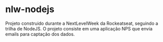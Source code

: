 # nlw-nodejs

Projeto construido durante a NextLevelWeek da Rockeatseat, seguindo a trilha de NodeJS.
O projeto consiste em uma aplicação NPS que envia emails para captação dos dados.
